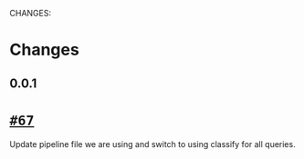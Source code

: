 CHANGES:

Changes
=======

0.0.1
-----


# [`#67`](https://github.com/GlobalFishingWatch/treniformis/pull/67)
  Update pipeline file we are using and switch to using classify for
  all queries.
